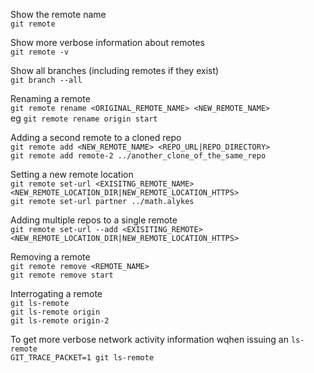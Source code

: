 Show the remote name  
`git remote`  

Show more verbose information about remotes  
`git remote -v`   

Show all branches (including remotes if they exist)  
`git branch --all`

Renaming a remote  
`git remote rename <ORIGINAL_REMOTE_NAME> <NEW_REMOTE_NAME>`  
eg `git remote rename origin start`  

Adding a second remote to a cloned repo  
`git remote add <NEW_REMOTE_NAME> <REPO_URL|REPO_DIRECTORY>`  
`git remote add remote-2 ../another_clone_of_the_same_repo`

Setting a new remote location  
`git remote set-url <EXISITNG_REMOTE_NAME> <NEW_REMOTE_LOCATION_DIR|NEW_REMOTE_LOCATION_HTTPS>`  
`git remote set-url partner ../math.alykes`

Adding multiple repos to a single remote  
`git remote set-url --add <EXISITING_REMOTE> <NEW_REMOTE_LOCATION_DIR|NEW_REMOTE_LOCATION_HTTPS>`  

Removing a remote  
`git remote remove <REMOTE_NAME>`  
`git remote remove start`  

Interrogating a remote  
`git ls-remote`  
`git ls-remote origin`  
`git ls-remote origin-2`

To get more verbose network activity information wqhen issuing an `ls-remote`  
`GIT_TRACE_PACKET=1 git ls-remote`
